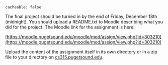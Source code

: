 ```
cacheable: false
```

The final project should be turned in by the end of Friday, December 18th (midnight). You should upload a README.txt to Moodle describing what you did for the project. The Moodle link for the assignment is here:

[https://moodle.pugetsound.edu/moodle/mod/assign/view.php?id=303210](https://moodle.pugetsound.edu/moodle/mod/assign/view.php?id=303210)

Upload the content of the assignment itself in its own directory or in a zip file to your directory on [cs315.pugetsound.edu](http://cs315.pugetsound.edu/).
